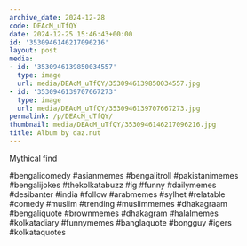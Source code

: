 ```yaml
---
archive_date: 2024-12-28
code: DEAcM_uTfQY
date: 2024-12-25 15:46:43+00:00
id: '3530946146217096216'
layout: post
media:
- id: '3530946139850034557'
  type: image
  url: media/DEAcM_uTfQY/3530946139850034557.jpg
- id: '3530946139707667273'
  type: image
  url: media/DEAcM_uTfQY/3530946139707667273.jpg
permalink: /p/DEAcM_uTfQY/
thumbnail: media/DEAcM_uTfQY/3530946146217096216.jpg
title: Album by daz.nut
---
```


Mythical find   
  
#bengalicomedy #asianmemes #bengalitroll #pakistanimemes  
#bengalijokes #thekolkatabuzz #ig #funny #dailymemes  
#desibanter #india #follow #arabmemes #sylhet #relatable  
#comedy #muslim #trending #muslimmemes #dhakagraam  
#bengaliquote #brownmemes #dhakagram #halalmemes  
#kolkatadiary #funnymemes #banglaquote #bongguy #igers  
#kolkataquotes